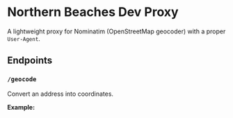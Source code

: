 # Northern Beaches Dev Proxy

A lightweight proxy for Nominatim (OpenStreetMap geocoder) with a proper `User-Agent`.

## Endpoints

### `/geocode`
Convert an address into coordinates.

**Example:**
